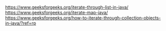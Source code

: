 https://www.geeksforgeeks.org/iterate-through-list-in-java/
https://www.geeksforgeeks.org/iterate-map-java/
https://www.geeksforgeeks.org/how-to-iterate-through-collection-objects-in-java/?ref=rp
